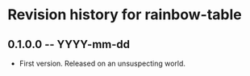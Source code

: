 # Revision history for rainbow-table

## 0.1.0.0 -- YYYY-mm-dd

* First version. Released on an unsuspecting world.
